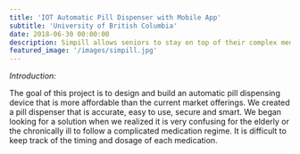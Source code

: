 ```yaml
---
title: 'IOT Automatic Pill Dispenser with Mobile App'
subtitle: 'University of British Columbia'
date: 2018-06-30 00:00:00
description: Simpill allows seniors to stay on top of their complex medical regimens. The dispenser alerts the patient when it is time to take their medication and dispenses the correct dosage. Smart connectivity allows pharamacists and doctors to remotely see when the medication is running low and change the regimen if needed.
featured_image: '/images/simpill.jpg'
---
```

*Introduction:*

The goal of this project is to design and build an automatic pill dispensing device that is more affordable than the current market offerings.  We created a pill dispenser that is accurate, easy to use, secure and smart. We began looking for a solution when we realized it is very confusing for the elderly or the chronically ill to follow a complicated medication regime.  It is difficult to keep track of the timing and dosage of each medication.  

